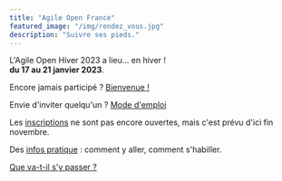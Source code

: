 ```yaml
---
title: "Agile Open France"
featured_image: "/img/rendez_vous.jpg"
description: "Suivre ses pieds."
---
```


L'Agile Open Hiver 2023 a lieu… en hiver !<br/> **du 17 au 21 janvier 2023**.

Encore jamais participé ? [Bienvenue !](premiere)

Envie d'inviter quelqu'un ? [Mode d'emploi](inviter)

Les [inscriptions](inscription) ne sont pas encore ouvertes, mais c'est prévu d'ici fin novembre.

Des [infos pratique](pratique) : comment y aller, comment s'habiller.

[Que va-t-il s'y passer ?](esprit)

